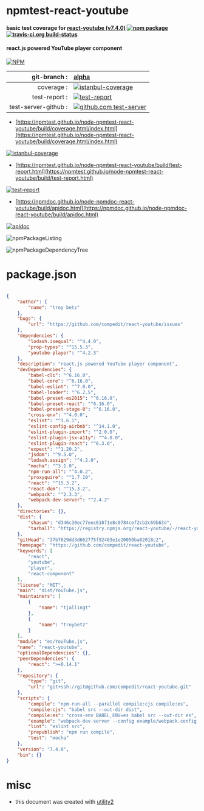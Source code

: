 # npmtest-react-youtube

#### basic test coverage for  [react-youtube (v7.4.0)](https://github.com/compedit/react-youtube)  [![npm package](https://img.shields.io/npm/v/npmtest-react-youtube.svg?style=flat-square)](https://www.npmjs.org/package/npmtest-react-youtube) [![travis-ci.org build-status](https://api.travis-ci.org/npmtest/node-npmtest-react-youtube.svg)](https://travis-ci.org/npmtest/node-npmtest-react-youtube)

#### react.js powered YouTube player component

[![NPM](https://nodei.co/npm/react-youtube.png?downloads=true&downloadRank=true&stars=true)](https://www.npmjs.com/package/react-youtube)

| git-branch : | [alpha](https://github.com/npmtest/node-npmtest-react-youtube/tree/alpha)|
|--:|:--|
| coverage : | [![istanbul-coverage](https://npmtest.github.io/node-npmtest-react-youtube/build/coverage.badge.svg)](https://npmtest.github.io/node-npmtest-react-youtube/build/coverage.html/index.html)|
| test-report : | [![test-report](https://npmtest.github.io/node-npmtest-react-youtube/build/test-report.badge.svg)](https://npmtest.github.io/node-npmtest-react-youtube/build/test-report.html)|
| test-server-github : | [![github.com test-server](https://npmtest.github.io/node-npmtest-react-youtube/GitHub-Mark-32px.png)](https://npmtest.github.io/node-npmtest-react-youtube/build/app/index.html) | | build-artifacts : | [![build-artifacts](https://npmtest.github.io/node-npmtest-react-youtube/glyphicons_144_folder_open.png)](https://github.com/npmtest/node-npmtest-react-youtube/tree/gh-pages/build)|

- [https://npmtest.github.io/node-npmtest-react-youtube/build/coverage.html/index.html](https://npmtest.github.io/node-npmtest-react-youtube/build/coverage.html/index.html)

[![istanbul-coverage](https://npmtest.github.io/node-npmtest-react-youtube/build/screenCapture.buildCi.browser.%252Ftmp%252Fbuild%252Fcoverage.lib.html.png)](https://npmtest.github.io/node-npmtest-react-youtube/build/coverage.html/index.html)

- [https://npmtest.github.io/node-npmtest-react-youtube/build/test-report.html](https://npmtest.github.io/node-npmtest-react-youtube/build/test-report.html)

[![test-report](https://npmtest.github.io/node-npmtest-react-youtube/build/screenCapture.buildCi.browser.%252Ftmp%252Fbuild%252Ftest-report.html.png)](https://npmtest.github.io/node-npmtest-react-youtube/build/test-report.html)

- [https://npmdoc.github.io/node-npmdoc-react-youtube/build/apidoc.html](https://npmdoc.github.io/node-npmdoc-react-youtube/build/apidoc.html)

[![apidoc](https://npmdoc.github.io/node-npmdoc-react-youtube/build/screenCapture.buildCi.browser.%252Ftmp%252Fbuild%252Fapidoc.html.png)](https://npmdoc.github.io/node-npmdoc-react-youtube/build/apidoc.html)

![npmPackageListing](https://npmtest.github.io/node-npmtest-react-youtube/build/screenCapture.npmPackageListing.svg)

![npmPackageDependencyTree](https://npmtest.github.io/node-npmtest-react-youtube/build/screenCapture.npmPackageDependencyTree.svg)



# package.json

```json

{
    "author": {
        "name": "troy betz"
    },
    "bugs": {
        "url": "https://github.com/compedit/react-youtube/issues"
    },
    "dependencies": {
        "lodash.isequal": "^4.4.0",
        "prop-types": "^15.5.3",
        "youtube-player": "^4.2.3"
    },
    "description": "react.js powered YouTube player component",
    "devDependencies": {
        "babel-cli": "^6.16.0",
        "babel-core": "^6.16.0",
        "babel-eslint": "^7.0.0",
        "babel-loader": "^6.2.5",
        "babel-preset-es2015": "^6.16.0",
        "babel-preset-react": "^6.16.0",
        "babel-preset-stage-0": "^6.16.0",
        "cross-env": "^4.0.0",
        "eslint": "^3.6.1",
        "eslint-config-airbnb": "^14.1.0",
        "eslint-plugin-import": "^2.0.0",
        "eslint-plugin-jsx-a11y": "^4.0.0",
        "eslint-plugin-react": "^6.3.0",
        "expect": "^1.20.2",
        "jsdom": "^9.5.0",
        "lodash.assign": "^4.2.0",
        "mocha": "^3.1.0",
        "npm-run-all": "^4.0.2",
        "proxyquire": "^1.7.10",
        "react": "^15.3.2",
        "react-dom": "^15.3.2",
        "webpack": "^2.3.3",
        "webpack-dev-server": "^2.4.2"
    },
    "directories": {},
    "dist": {
        "shasum": "d346c30ec77eec61871e8c0784cef2cb2c69b63d",
        "tarball": "https://registry.npmjs.org/react-youtube/-/react-youtube-7.4.0.tgz"
    },
    "gitHead": "37b7629dd3d662775f92403e1e20050ba02018c2",
    "homepage": "https://github.com/compedit/react-youtube",
    "keywords": [
        "react",
        "youtube",
        "player",
        "react-component"
    ],
    "license": "MIT",
    "main": "dist/YouTube.js",
    "maintainers": [
        {
            "name": "tjallingt"
        },
        {
            "name": "troybetz"
        }
    ],
    "module": "es/YouTube.js",
    "name": "react-youtube",
    "optionalDependencies": {},
    "peerDependencies": {
        "react": ">=0.14.1"
    },
    "repository": {
        "type": "git",
        "url": "git+ssh://git@github.com/compedit/react-youtube.git"
    },
    "scripts": {
        "compile": "npm-run-all --parallel compile:cjs compile:es",
        "compile:cjs": "babel src --out-dir dist",
        "compile:es": "cross-env BABEL_ENV=es babel src --out-dir es",
        "example": "webpack-dev-server --config example/webpack.config.js",
        "lint": "eslint src",
        "prepublish": "npm run compile",
        "test": "mocha"
    },
    "version": "7.4.0",
    "bin": {}
}
```



# misc
- this document was created with [utility2](https://github.com/kaizhu256/node-utility2)
